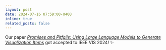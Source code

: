 ```yaml
---
layout: post
date: 2024-07-16 07:59:00-0400
inline: true
related_posts: false
---
```


Our paper [<em>Promises and Pitfalls: Using Large Language Models to Generate Visualization Items</em>](https://yccui.github.io/assets/pdf/vila.pdf) got accepted to IEEE VIS 2024! :sparkles:
